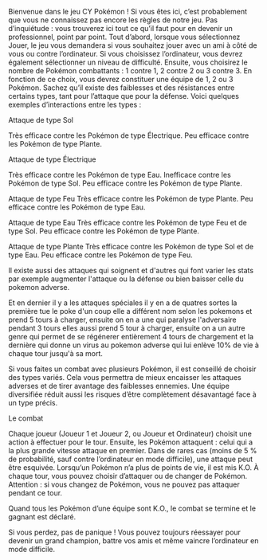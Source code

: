 Bienvenue dans le jeu CY Pokémon !
Si vous êtes ici, c’est probablement que vous ne connaissez pas encore les règles de notre jeu. Pas d’inquiétude : vous trouverez ici tout ce qu’il faut pour en devenir un professionnel,
point par point. Tout d’abord, lorsque vous sélectionnez Jouer, le jeu vous demandera si vous souhaitez jouer avec un ami à côté de vous ou contre l’ordinateur. Si vous choisissez
l’ordinateur, vous devrez également sélectionner un niveau de difficulté. Ensuite, vous choisirez le nombre de Pokémon combattants : 1 contre 1, 2 contre 2 ou 3 contre 3. En fonction
de ce choix, vous devrez constituer une équipe de 1, 2 ou 3 Pokémon. Sachez qu’il existe des faiblesses et des résistances entre certains types, tant pour l’attaque que pour la défense.
Voici quelques exemples d’interactions entre les types :

Attaque de type Sol

Très efficace contre les Pokémon de type Électrique.
Peu efficace contre les Pokémon de type Plante.

Attaque de type Électrique

Très efficace contre les Pokémon de type Eau.
Inefficace contre les Pokémon de type Sol.
Peu efficace contre les Pokémon de type Plante.

Attaque de type Feu
Très efficace contre les Pokémon de type Plante.
Peu efficace contre les Pokémon de type Eau.

Attaque de type Eau
Très efficace contre les Pokémon de type Feu et de type Sol.
Peu efficace contre les Pokémon de type Plante.

Attaque de type Plante
Très efficace contre les Pokémon de type Sol et de type Eau.
Peu efficace contre les Pokémon de type Feu.

Il existe aussi des attaques qui soignent et d'autres qui font varier les stats par exemple augmenter l'attaque ou la défense ou bien baisser celle du pokemon adverse.

Et en dernier il y a les attaques spéciales il y en a de quatres sortes la première tue le poke d'un coup elle a différent nom selon les pokemons et prend 5 tours à charger,
ensuite on en a une qui paralyse l'adversaire pendant 3 tours elles aussi prend 5 tour à charger, ensuite on a un autre genre qui permet de se régénerer entièrement 4 tours de chargement 
et la dernière qui donne un virus au pokemon adverse qui lui enlève 10% de vie à chaque tour jusqu'à sa mort.

Si vous faites un combat avec plusieurs Pokémon, il est conseillé de choisir des types variés. Cela vous permettra de mieux encaisser les attaques adverses et de tirer avantage des
faiblesses ennemies. Une équipe diversifiée réduit aussi les risques d’être complètement désavantagé face à un type précis.

Le combat

Chaque joueur (Joueur 1 et Joueur 2, ou Joueur et Ordinateur) choisit une action à effectuer pour le tour. Ensuite, les Pokémon attaquent : celui qui a la plus grande vitesse attaque
en premier. Dans de rares cas (moins de 5 % de probabilité, sauf contre l’ordinateur en mode difficile), une attaque peut être esquivée. Lorsqu’un Pokémon n’a plus de points de vie, il
est mis K.O. À chaque tour, vous pouvez choisir d’attaquer ou de changer de Pokémon. Attention : si vous changez de Pokémon, vous ne pouvez pas attaquer pendant ce tour.

Quand tous les Pokémon d’une équipe sont K.O., le combat se termine et le gagnant est déclaré.

Si vous perdez, pas de panique ! Vous pouvez toujours réessayer pour devenir un grand champion, battre vos amis et même vaincre l’ordinateur en mode difficile.
